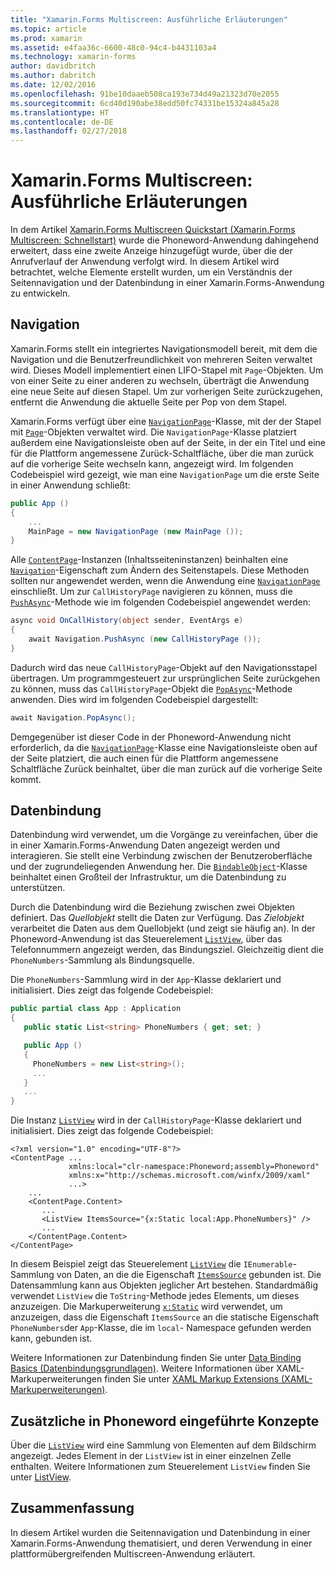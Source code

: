```yaml
---
title: "Xamarin.Forms Multiscreen: Ausführliche Erläuterungen"
ms.topic: article
ms.prod: xamarin
ms.assetid: e4faa36c-6600-48c0-94c4-b4431103a4
ms.technology: xamarin-forms
author: davidbritch
ms.author: dabritch
ms.date: 12/02/2016
ms.openlocfilehash: 91be10daaeb508ca193e734d49a21323d70e2055
ms.sourcegitcommit: 6cd40d190abe38edd50fc74331be15324a845a28
ms.translationtype: HT
ms.contentlocale: de-DE
ms.lasthandoff: 02/27/2018
---
```

# <a name="xamarinforms-multiscreen-deep-dive"></a>Xamarin.Forms Multiscreen: Ausführliche Erläuterungen

In dem Artikel [Xamarin.Forms Multiscreen Quickstart (Xamarin.Forms Multiscreen: Schnellstart)](~/xamarin-forms/get-started/hello-xamarin-forms-multiscreen/quickstart.md) wurde die Phoneword-Anwendung dahingehend erweitert, dass eine zweite Anzeige hinzugefügt wurde, über die der Anrufverlauf der Anwendung verfolgt wird. In diesem Artikel wird betrachtet, welche Elemente erstellt wurden, um ein Verständnis der Seitennavigation und der Datenbindung in einer Xamarin.Forms-Anwendung zu entwickeln.

## <a name="navigation"></a>Navigation

Xamarin.Forms stellt ein integriertes Navigationsmodell bereit, mit dem die Navigation und die Benutzerfreundlichkeit von mehreren Seiten verwaltet wird. Dieses Modell implementiert einen LIFO-Stapel mit `Page`-Objekten. Um von einer Seite zu einer anderen zu wechseln, überträgt die Anwendung eine neue Seite auf diesen Stapel. Um zur vorherigen Seite zurückzugehen, entfernt die Anwendung die aktuelle Seite per Pop von dem Stapel.

Xamarin.Forms verfügt über eine [`NavigationPage`](https://developer.xamarin.com/api/type/Xamarin.Forms.NavigationPage/)-Klasse, mit der der Stapel mit [`Page`](https://developer.xamarin.com/api/type/Xamarin.Forms.Page/)-Objekten verwaltet wird. Die `NavigationPage`-Klasse platziert außerdem eine Navigationsleiste oben auf der Seite, in der ein Titel und eine für die Plattform angemessene <span class="uiitem">Zurück</span>-Schaltfläche, über die man zurück auf die vorherige Seite wechseln kann, angezeigt wird. Im folgenden Codebeispiel wird gezeigt, wie man eine `NavigationPage` um die erste Seite in einer Anwendung schließt:

```csharp
public App ()
{
    ...
    MainPage = new NavigationPage (new MainPage ());
}
```

Alle [`ContentPage`](https://developer.xamarin.com/api/type/Xamarin.Forms.ContentPage/)-Instanzen (Inhaltsseiteninstanzen) beinhalten eine [`Navigation`](https://developer.xamarin.com/api/property/Xamarin.Forms.VisualElement.Navigation/)-Eigenschaft zum Ändern des Seitenstapels. Diese Methoden sollten nur angewendet werden, wenn die Anwendung eine [`NavigationPage`](https://developer.xamarin.com/api/type/Xamarin.Forms.NavigationPage/) einschließt. Um zur `CallHistoryPage` navigieren zu können, muss die [`PushAsync`](https://developer.xamarin.com/api/member/Xamarin.Forms.NavigationPage.PushAsync/p/Xamarin.Forms.Page/)-Methode wie im folgenden Codebeispiel angewendet werden:

```csharp
async void OnCallHistory(object sender, EventArgs e)
{
    await Navigation.PushAsync (new CallHistoryPage ());
}
```

Dadurch wird das neue `CallHistoryPage`-Objekt auf den Navigationsstapel übertragen. Um programmgesteuert zur ursprünglichen Seite zurückgehen zu können, muss das `CallHistoryPage`-Objekt die [`PopAsync`](https://developer.xamarin.com/api/member/Xamarin.Forms.NavigationPage.PopAsync()/)-Methode anwenden. Dies wird im folgenden Codebeispiel dargestellt:

```csharp
await Navigation.PopAsync();
```

Demgegenüber ist dieser Code in der Phoneword-Anwendung nicht erforderlich, da die [`NavigationPage`](https://developer.xamarin.com/api/type/Xamarin.Forms.NavigationPage/)-Klasse eine Navigationsleiste oben auf der Seite platziert, die auch einen für die Plattform angemessene Schaltfläche <span class="uiitem">Zurück</span> beinhaltet, über die man zurück auf die vorherige Seite kommt.

## <a name="data-binding"></a>Datenbindung

Datenbindung wird verwendet, um die Vorgänge zu vereinfachen, über die in einer Xamarin.Forms-Anwendung Daten angezeigt werden und interagieren. Sie stellt eine Verbindung zwischen der Benutzeroberfläche und der zugrundeliegenden Anwendung her. Die [`BindableObject`](https://developer.xamarin.com/api/type/Xamarin.Forms.BindableObject/)-Klasse beinhaltet einen Großteil der Infrastruktur, um die Datenbindung zu unterstützen.

Durch die Datenbindung wird die Beziehung zwischen zwei Objekten definiert. Das *Quellobjekt* stellt die Daten zur Verfügung. Das *Zielobjekt* verarbeitet die Daten aus dem Quellobjekt (und zeigt sie häufig an). In der Phoneword-Anwendung ist das Steuerelement [`ListView`](https://developer.xamarin.com/api/type/Xamarin.Forms.ListView/), über das Telefonnummern angezeigt werden, das Bindungsziel. Gleichzeitig dient die `PhoneNumbers`-Sammlung als Bindungsquelle.

Die `PhoneNumbers`-Sammlung wird in der `App`-Klasse deklariert und initialisiert. Dies zeigt das folgende Codebeispiel:

```csharp
public partial class App : Application
{
   public static List<string> PhoneNumbers { get; set; }

   public App ()
   {
     PhoneNumbers = new List<string>();
     ...
   }
   ...
}
```

Die Instanz [`ListView`](https://developer.xamarin.com/api/type/Xamarin.Forms.ListView/) wird in der `CallHistoryPage`-Klasse deklariert und initialisiert. Dies zeigt das folgende Codebeispiel:

```xaml
<?xml version="1.0" encoding="UTF-8"?>
<ContentPage ...
             xmlns:local="clr-namespace:Phoneword;assembly=Phoneword"
             xmlns:x="http://schemas.microsoft.com/winfx/2009/xaml"
             ...>
    ...
    <ContentPage.Content>
       ...
       <ListView ItemsSource="{x:Static local:App.PhoneNumbers}" />
       ...
    </ContentPage.Content>
</ContentPage>
```

In diesem Beispiel zeigt das Steuerelement [`ListView`](https://developer.xamarin.com/api/type/Xamarin.Forms.ListView/) die `IEnumerable`-Sammlung von Daten, an die die Eigenschaft [`ItemsSource`](https://developer.xamarin.com/api/property/Xamarin.Forms.ItemsView.ItemsSource/) gebunden ist. Die Datensammlung kann aus Objekten jeglicher Art bestehen. Standardmäßig verwendet `ListView` die `ToString`-Methode jedes Elements, um dieses anzuzeigen. Die Markuperweiterung [`x:Static`](https://developer.xamarin.com/api/type/Xamarin.Forms.Xaml.StaticExtension/) wird verwendet, um anzuzeigen, dass die Eigenschaft `ItemsSource` an die statische Eigenschaft `PhoneNumbers`der `App`-Klasse, die im `local`- Namespace gefunden werden kann, gebunden ist.

Weitere Informationen zur Datenbindung finden Sie unter [Data Binding Basics (Datenbindungsgrundlagen)](~/xamarin-forms/xaml/xaml-basics/data-binding-basics.md). Weitere Informationen über XAML-Markuperweiterungen finden Sie unter [XAML Markup Extensions (XAML-Markuperweiterungen)](~/xamarin-forms/xaml/xaml-basics/xaml-markup-extensions.md).

## <a name="additional-concepts-introduced-in-phoneword"></a>Zusätzliche in Phoneword eingeführte Konzepte

Über die [`ListView`](https://developer.xamarin.com/api/type/Xamarin.Forms.ListView/) wird eine Sammlung von Elementen auf dem Bildschirm angezeigt. Jedes Element in der `ListView` ist in einer einzelnen Zelle enthalten. Weitere Informationen zum Steuerelement `ListView` finden Sie unter [ListView](~/xamarin-forms/user-interface/listview/index.md).

## <a name="summary"></a>Zusammenfassung

In diesem Artikel wurden die Seitennavigation und Datenbindung in einer Xamarin.Forms-Anwendung thematisiert, und deren Verwendung in einer plattformübergreifenden Multiscreen-Anwendung erläutert.
